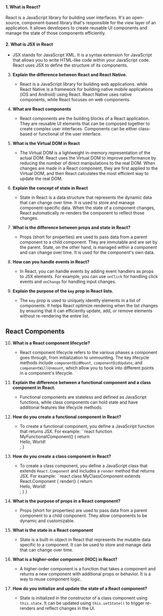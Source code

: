 #### 1. What is React?
   React is a JavaScript library for building user interfaces.  It's an open-source, component-based library that's responsible for the view layer of an application. It allows developers to create reusable UI components and manage the state of those components efficiently.

#### 2. **What is JSX in React**
   - JSX stands for JavaScript XML. It is a syntax extension for JavaScript that allows you to write HTML-like code within your JavaScript code. React uses JSX to define the structure of its components.   
          
3. **Explain the difference between React and React Native.**
   - React is a JavaScript library for building web applications. while React Native is a framework for building native mobile applications (iOS and Android) using React. React Native uses native components, while React focuses on web components.

4. **What are React components**
   - React components are the building blocks of a React application. They are reusable UI elements that can be composed together to create complex user interfaces. Components can be either class-based or functional of the user interface.

5. **What is the Virtual DOM in React**
   - The Virtual DOM is a lightweight in-memory representation of the actual DOM. React uses the Virtual DOM to improve performance by reducing the number of direct manipulations to the real DOM. When changes are made in a React component, they are first applied to the Virtual DOM, and then React calculates the most efficient way to update the real DOM.

6. **Explain the concept of state in React**
   - State in React is a data structure that represents the dynamic data that can change over time. It is used to store and manage component-specific data. When the state of a component changes, React automatically re-renders the component to reflect those changes.

7. **What is the difference between props and state in React?**
   - Props (short for properties) are used to pass data from a parent component to a child component. They are immutable and are set by the parent. State, on the other hand, is managed within a component and can change over time. It is used for the component's own data.

8. **How can you handle events in React?**
   - In React, you can handle events by adding event handlers as props to JSX elements. For example, you can use `onClick` for handling click events and `onChange` for handling input changes.

9. **Explain the purpose of the `key` prop in React lists.**
   - The `key` prop is used to uniquely identify elements in a list of components. It helps React optimize rendering when the list changes by ensuring that it can efficiently update, add, or remove elements without re-rendering the entire list.

## React Components

10. **What is a React component lifecycle?**
    - React component lifecycle refers to the various phases a component goes through, from initialization to unmounting. The key lifecycle methods include `componentDidMount`, `componentDidUpdate`, and `componentWillUnmount`, which allow you to hook into different points in a component's lifecycle.

12. **Explain the difference between a functional component and a class component in React.**
    - Functional components are stateless and defined as JavaScript functions, while class components can hold state and have additional features like lifecycle methods.

11. **How do you create a functional component in React?**
    - To create a functional component, you define a JavaScript function that returns JSX. For example:
    ``react
        function MyFunctionalComponent() {
            return <div>Hello, World!</div>;
        }

12. **How do you create a class component in React?**
    - To create a class component, you define a JavaScript class that extends `React.Component` and includes a `render` method that returns JSX. For example:
    ``react
    class MyClassComponent extends React.Component {
    render() {
        return <div>Hello, World!</div>;
        }
    }

13. **What is the purpose of props in a React component?**
    - Props (short for properties) are used to pass data from a parent component to a child component. They allow components to be dynamic and customizable.

14. **What is the state in a React component**
    - State is a built-in object in React that represents the mutable data specific to a component. It can be used to store and manage data that can change over time.

15. **What is a higher-order component (HOC) in React?**
    - A higher-order component is a function that takes a component and returns a new component with additional props or behavior. It is a way to reuse component logic.

16. **How do you initialize and update the state of a React component?**
    - State is initialized in the constructor of a class component using `this.state`. It can be updated using `this.setState()` to trigger re-renders and reflect changes in the UI.          
